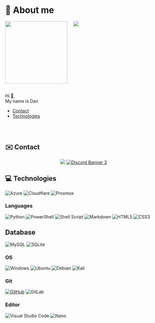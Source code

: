 # 👤 About me

<div style="display: flex; flex-direction: row;">
  <img class="img" src="https://images.weserv.nl/?url=avatars.githubusercontent.com/u/66858782?v=4&h=300&w=300&fit=cover&mask=circle&maxage=7d" height="auto" width="200" />
  &nbsp;&nbsp;&nbsp;&nbsp;&nbsp;
  <img class="img" src="https://github-readme-stats.vercel.app/api?username=danglock&theme=github_dark&show_icons=true" />
</div>

<br>

Hi 👋,
<br>
My name is Dan

- [Contact](#✉️-contact)
- [Technologies](#technologies)


<br>
<br>

## ✉️ Contact

<p align="center">
  <img src="https://www.designyourway.net/blog/wp-content/uploads/2021/01/reddit-fonts.jpeg">
  <a href = "https://discord.gg/vb2sFv8Fv9">
    <img src="https://discordapp.com/api/guilds/664549046047866884/widget.png?style=banner3" alt="Discord Banner 3"/>
   </a>
</p>


## 💻 Technologies
![Azure](https://img.shields.io/badge/azure-%230072C6.svg?style=for-the-badge&logo=microsoftazure&logoColor=white)
![Cloudflare](https://img.shields.io/badge/Cloudflare-F38020?style=for-the-badge&logo=Cloudflare&logoColor=white)
![Proxmox](https://img.shields.io/badge/Proxmox-E57000.svg?style=for-the-badge&logo=Proxmox&logoColor=white)

### Languages
![Python](https://img.shields.io/badge/python-3670A0?style=for-the-badge&logo=python&logoColor=ffdd54)
![PowerShell](https://img.shields.io/badge/PowerShell-%235391FE.svg?style=for-the-badge&logo=powershell&logoColor=white)
![Shell Script](https://img.shields.io/badge/shell_script-%23121011.svg?style=for-the-badge&logo=gnu-bash&logoColor=white)
![Markdown](https://img.shields.io/badge/markdown-%23000000.svg?style=for-the-badge&logo=markdown&logoColor=white)
![HTML5](https://img.shields.io/badge/html5-%23E34F26.svg?style=for-the-badge&logo=html5&logoColor=white)
![CSS3](https://img.shields.io/badge/css3-%231572B6.svg?style=for-the-badge&logo=css3&logoColor=white)

## Database
![MySQL](https://img.shields.io/badge/mysql-%2300f.svg?style=for-the-badge&logo=mysql&logoColor=white)
![SQLite](https://img.shields.io/badge/sqlite-%2307405e.svg?style=for-the-badge&logo=sqlite&logoColor=white)

### OS
![Windows](https://img.shields.io/badge/Windows-0078D6?style=for-the-badge&logo=windows&logoColor=white)
![Ubuntu](https://img.shields.io/badge/Ubuntu-E95420?style=for-the-badge&logo=ubuntu&logoColor=white)
![Debian](https://img.shields.io/badge/Debian-D70A53?style=for-the-badge&logo=debian&logoColor=white)
![Kali](https://img.shields.io/badge/Kali-268BEE?style=for-the-badge&logo=kalilinux&logoColor=white)

### Git
[![GitHub](https://img.shields.io/badge/github-%23121011.svg?style=for-the-badge&logo=github&logoColor=white)](https://github.com/danglock)
![GitLab](https://img.shields.io/badge/gitlab-%23181717.svg?style=for-the-badge&logo=gitlab&logoColor=white)


### Editor
![Visual Studio Code](https://img.shields.io/badge/Visual%20Studio%20Code-0078d7.svg?style=for-the-badge&logo=visual-studio-code&logoColor=white)
![Nano](https://img.shields.io/badge/Nano-4A90E2.svg?style=for-the-badge&logo=Nano&logoColor=white)
